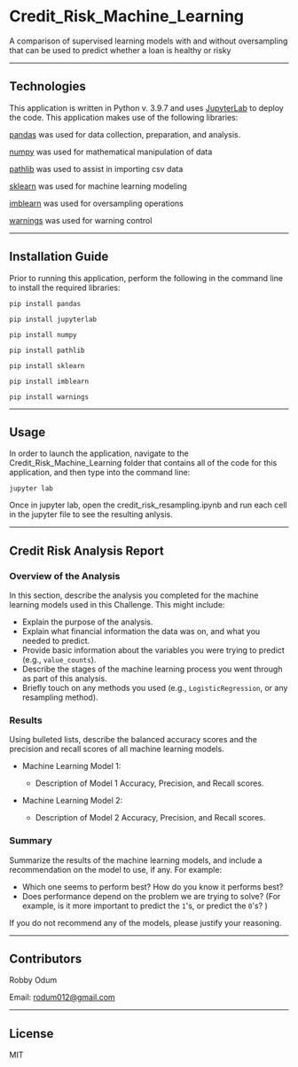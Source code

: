 # Credit_Risk_Machine_Learning
A comparison of supervised learning models with and without oversampling that can be used to predict whether a loan is healthy or risky

---

## Technologies

This application is written in Python v. 3.9.7 and uses [JupyterLab](https://jupyter.org/) to deploy the code. This application makes use of
 the following libraries:


[pandas](https://pandas.pydata.org/docs/) was used for data collection, preparation, and analysis.

[numpy](https://numpy.org/doc/) was used for mathematical manipulation of data

[pathlib](https://docs.python.org/3/library/pathlib.html) was used to assist in importing csv data

[sklearn](https://scikit-learn.org/stable/) was used for machine learning modeling

[imblearn](https://imbalanced-learn.org/stable/) was used for oversampling operations

[warnings](https://docs.python.org/3/library/warnings.html) was used for warning control

---

## Installation Guide

Prior to running this application, perform the following in the command line to install the required libraries:

`pip install pandas`

`pip install jupyterlab`

`pip install numpy`

`pip install pathlib`

`pip install sklearn`

`pip install imblearn`

`pip install warnings`


---

## Usage

In order to launch the application, navigate to the Credit_Risk_Machine_Learning folder that contains all of the code for this application, and then type into the command line:

```
jupyter lab
```

Once in jupyter lab, open the credit_risk_resampling.ipynb and run each cell in the jupyter file to see the resulting anlysis.

---

## Credit Risk Analysis Report

### Overview of the Analysis

In this section, describe the analysis you completed for the machine learning models used in this Challenge. This might include:

* Explain the purpose of the analysis.
* Explain what financial information the data was on, and what you needed to predict.
* Provide basic information about the variables you were trying to predict (e.g., `value_counts`).
* Describe the stages of the machine learning process you went through as part of this analysis.
* Briefly touch on any methods you used (e.g., `LogisticRegression`, or any resampling method).

### Results

Using bulleted lists, describe the balanced accuracy scores and the precision and recall scores of all machine learning models.

* Machine Learning Model 1:
  * Description of Model 1 Accuracy, Precision, and Recall scores.



* Machine Learning Model 2:
  * Description of Model 2 Accuracy, Precision, and Recall scores.

### Summary

Summarize the results of the machine learning models, and include a recommendation on the model to use, if any. For example:
* Which one seems to perform best? How do you know it performs best?
* Does performance depend on the problem we are trying to solve? (For example, is it more important to predict the `1`'s, or predict the `0`'s? )

If you do not recommend any of the models, please justify your reasoning.

---

## Contributors

Robby Odum

Email: rodum012@gmail.com

---

## License

MIT